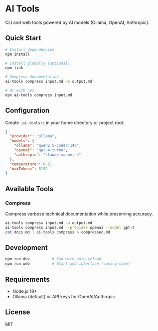 # AI Tools

CLI and web tools powered by AI models (Ollama, OpenAI, Anthropic).

## Quick Start

```bash
# Install dependencies
npm install

# Install globally (optional)
npm link

# Compress documentation
ai-tools compress input.md -o output.md

# Or with npx
npx ai-tools compress input.md
```

## Configuration

Create `.ai-toolsrc` in your home directory or project root:

```json
{
  "provider": "ollama",
  "models": {
    "ollama": "qwen2.5-coder:14b",
    "openai": "gpt-4-turbo",
    "anthropic": "claude-sonnet-4"
  },
  "temperature": 0.2,
  "maxTokens": 8192
}
```

## Available Tools

### Compress

Compress verbose technical documentation while preserving accuracy.

```bash
ai-tools compress input.md -o output.md
ai-tools compress input.md --provider openai --model gpt-4
cat docs.md | ai-tools compress > compressed.md
```

## Development

```bash
npm run dev          # Run with auto-reload
npm run web          # Start web interface (coming soon)
```

## Requirements

- Node.js 18+
- Ollama (default) or API keys for OpenAI/Anthropic

## License

MIT
